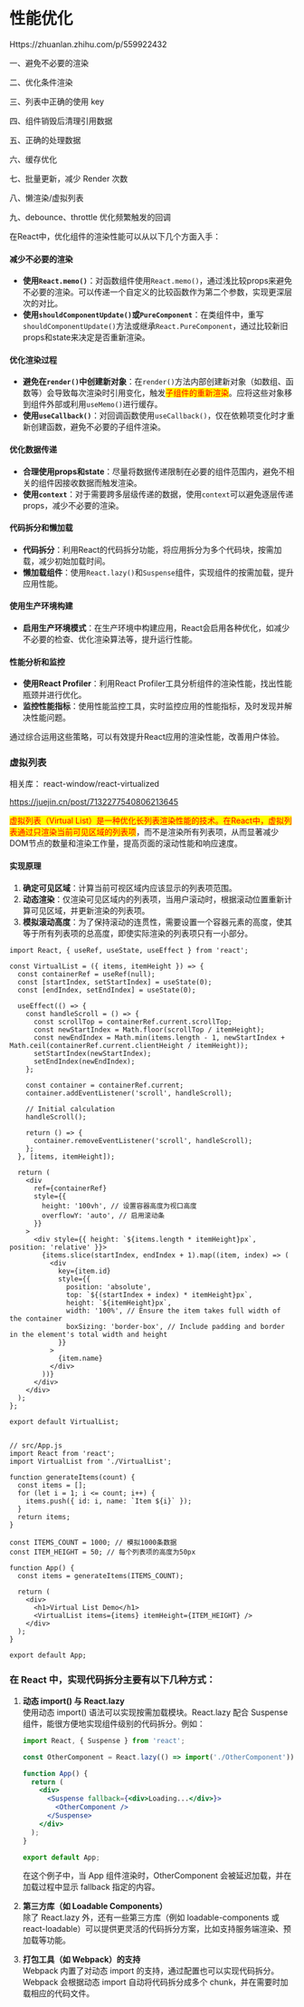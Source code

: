 # 性能优化

Https://zhuanlan.zhihu.com/p/559922432

一、避免不必要的渲染

二、优化条件渲染

三、列表中正确的使用 key

四、组件销毁后清理引用数据

五、正确的处理数据

六、缓存优化

七、批量更新，减少 Render 次数

八、懒渲染/虚拟列表

九、debounce、throttle 优化频繁触发的回调

在React中，优化组件的渲染性能可以从以下几个方面入手：

#### 减少不必要的渲染

* **使用`React.memo()`**：对函数组件使用`React.memo()`，通过浅比较props来避免不必要的渲染。可以传递一个自定义的比较函数作为第二个参数，实现更深层次的对比。
* **使用`shouldComponentUpdate()`或`PureComponent`**：在类组件中，重写`shouldComponentUpdate()`方法或继承`React.PureComponent`，通过比较新旧props和state来决定是否重新渲染。

#### 优化渲染过程

* **避免在`render()`中创建新对象**：在`render()`方法内部创建新对象（如数组、函数等）会导致每次渲染时引用变化，触发<mark style="color:red;">子组件的重新渲染</mark>。应将这些对象移到组件外部或利用`useMemo()`进行缓存。
* **使用`useCallback()`**：对回调函数使用`useCallback()`，仅在依赖项变化时才重新创建函数，避免不必要的子组件渲染。

#### 优化数据传递

* **合理使用props和state**：尽量将数据传递限制在必要的组件范围内，避免不相关的组件因接收数据而触发渲染。
* **使用`context`**：对于需要跨多层级传递的数据，使用`context`可以避免逐层传递props，减少不必要的渲染。

#### 代码拆分和懒加载

* **代码拆分**：利用React的代码拆分功能，将应用拆分为多个代码块，按需加载，减少初始加载时间。
* **懒加载组件**：使用`React.lazy()`和`Suspense`组件，实现组件的按需加载，提升应用性能。

#### 使用生产环境构建

* **启用生产环境模式**：在生产环境中构建应用，React会启用各种优化，如减少不必要的检查、优化渲染算法等，提升运行性能。

#### 性能分析和监控

* **使用React Profiler**：利用React Profiler工具分析组件的渲染性能，找出性能瓶颈并进行优化。
* **监控性能指标**：使用性能监控工具，实时监控应用的性能指标，及时发现并解决性能问题。

通过综合运用这些策略，可以有效提升React应用的渲染性能，改善用户体验。

### 虚拟列表

相关库： react-window/react-virtualized

https://juejin.cn/post/7132277540806213645

<mark style="color:red;">虚拟列表（Virtual List）是一种优化长列表渲染性能的技术。在React中，虚拟列表通过只渲染当前可见区域的列表项</mark>，而不是渲染所有列表项，从而显著减少DOM节点的数量和渲染工作量，提高页面的滚动性能和响应速度。

#### 实现原理

1. **确定可见区域**：计算当前可视区域内应该显示的列表项范围。
2. **动态渲染**：仅渲染可见区域内的列表项，当用户滚动时，根据滚动位置重新计算可见区域，并更新渲染的列表项。
3. **模拟滚动高度**：为了保持滚动的连贯性，需要设置一个容器元素的高度，使其等于所有列表项的总高度，即使实际渲染的列表项只有一小部分。

```
import React, { useRef, useState, useEffect } from 'react';

const VirtualList = ({ items, itemHeight }) => {
  const containerRef = useRef(null);
  const [startIndex, setStartIndex] = useState(0);
  const [endIndex, setEndIndex] = useState(0);

  useEffect(() => {
    const handleScroll = () => {
      const scrollTop = containerRef.current.scrollTop;
      const newStartIndex = Math.floor(scrollTop / itemHeight);
      const newEndIndex = Math.min(items.length - 1, newStartIndex + Math.ceil(containerRef.current.clientHeight / itemHeight));
      setStartIndex(newStartIndex);
      setEndIndex(newEndIndex);
    };

    const container = containerRef.current;
    container.addEventListener('scroll', handleScroll);

    // Initial calculation
    handleScroll();

    return () => {
      container.removeEventListener('scroll', handleScroll);
    };
  }, [items, itemHeight]);

  return (
    <div
      ref={containerRef}
      style={{
        height: '100vh', // 设置容器高度为视口高度
        overflowY: 'auto', // 启用滚动条
      }}
    >
      <div style={{ height: `${items.length * itemHeight}px`, position: 'relative' }}>
        {items.slice(startIndex, endIndex + 1).map((item, index) => (
          <div
            key={item.id}
            style={{
              position: 'absolute',
              top: `${(startIndex + index) * itemHeight}px`,
              height: `${itemHeight}px`,
              width: '100%', // Ensure the item takes full width of the container
              boxSizing: 'border-box', // Include padding and border in the element's total width and height
            }}
          >
            {item.name}
          </div>
        ))}
      </div>
    </div>
  );
};

export default VirtualList;


// src/App.js
import React from 'react';
import VirtualList from './VirtualList';

function generateItems(count) {
  const items = [];
  for (let i = 1; i <= count; i++) {
    items.push({ id: i, name: `Item ${i}` });
  }
  return items;
}

const ITEMS_COUNT = 1000; // 模拟1000条数据
const ITEM_HEIGHT = 50; // 每个列表项的高度为50px

function App() {
  const items = generateItems(ITEMS_COUNT);

  return (
    <div>
      <h1>Virtual List Demo</h1>
      <VirtualList items={items} itemHeight={ITEM_HEIGHT} />
    </div>
  );
}

export default App;
```

### 在 React 中，实现代码拆分主要有以下几种方式：

1.  **动态 import() 与 React.lazy**\
    使用动态 import() 语法可以实现按需加载模块。React.lazy 配合 Suspense 组件，能很方便地实现组件级别的代码拆分。例如：

    ```jsx
    import React, { Suspense } from 'react';

    const OtherComponent = React.lazy(() => import('./OtherComponent'));

    function App() {
      return (
        <div>
          <Suspense fallback={<div>Loading...</div>}>
            <OtherComponent />
          </Suspense>
        </div>
      );
    }

    export default App;
    ```

    在这个例子中，当 App 组件渲染时，OtherComponent 会被延迟加载，并在加载过程中显示 fallback 指定的内容。
2. **第三方库（如 Loadable Components）**\
   除了 React.lazy 外，还有一些第三方库（例如 loadable-components 或 react-loadable）可以提供更灵活的代码拆分方案，比如支持服务端渲染、预加载等功能。
3. **打包工具（如 Webpack）的支持**\
   Webpack 内置了对动态 import 的支持，通过配置也可以实现代码拆分。Webpack 会根据动态 import 自动将代码拆分成多个 chunk，并在需要时加载相应的代码文件。
